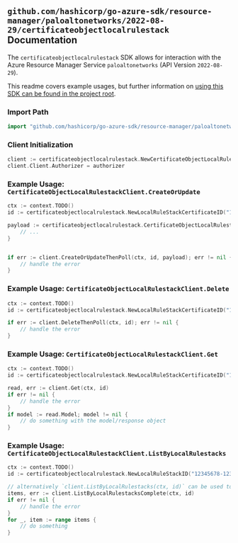
## `github.com/hashicorp/go-azure-sdk/resource-manager/paloaltonetworks/2022-08-29/certificateobjectlocalrulestack` Documentation

The `certificateobjectlocalrulestack` SDK allows for interaction with the Azure Resource Manager Service `paloaltonetworks` (API Version `2022-08-29`).

This readme covers example usages, but further information on [using this SDK can be found in the project root](https://github.com/hashicorp/go-azure-sdk/tree/main/docs).

### Import Path

```go
import "github.com/hashicorp/go-azure-sdk/resource-manager/paloaltonetworks/2022-08-29/certificateobjectlocalrulestack"
```


### Client Initialization

```go
client := certificateobjectlocalrulestack.NewCertificateObjectLocalRulestackClientWithBaseURI("https://management.azure.com")
client.Client.Authorizer = authorizer
```


### Example Usage: `CertificateObjectLocalRulestackClient.CreateOrUpdate`

```go
ctx := context.TODO()
id := certificateobjectlocalrulestack.NewLocalRuleStackCertificateID("12345678-1234-9876-4563-123456789012", "example-resource-group", "localRuleStackValue", "certificateValue")

payload := certificateobjectlocalrulestack.CertificateObjectLocalRulestackResource{
	// ...
}


if err := client.CreateOrUpdateThenPoll(ctx, id, payload); err != nil {
	// handle the error
}
```


### Example Usage: `CertificateObjectLocalRulestackClient.Delete`

```go
ctx := context.TODO()
id := certificateobjectlocalrulestack.NewLocalRuleStackCertificateID("12345678-1234-9876-4563-123456789012", "example-resource-group", "localRuleStackValue", "certificateValue")

if err := client.DeleteThenPoll(ctx, id); err != nil {
	// handle the error
}
```


### Example Usage: `CertificateObjectLocalRulestackClient.Get`

```go
ctx := context.TODO()
id := certificateobjectlocalrulestack.NewLocalRuleStackCertificateID("12345678-1234-9876-4563-123456789012", "example-resource-group", "localRuleStackValue", "certificateValue")

read, err := client.Get(ctx, id)
if err != nil {
	// handle the error
}
if model := read.Model; model != nil {
	// do something with the model/response object
}
```


### Example Usage: `CertificateObjectLocalRulestackClient.ListByLocalRulestacks`

```go
ctx := context.TODO()
id := certificateobjectlocalrulestack.NewLocalRuleStackID("12345678-1234-9876-4563-123456789012", "example-resource-group", "localRuleStackValue")

// alternatively `client.ListByLocalRulestacks(ctx, id)` can be used to do batched pagination
items, err := client.ListByLocalRulestacksComplete(ctx, id)
if err != nil {
	// handle the error
}
for _, item := range items {
	// do something
}
```

